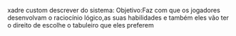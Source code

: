 xadre custom
descrever do sistema:
Objetivo:Faz com que os jogadores desenvolvam o raciocínio lógico,as suas habilidades e também eles vão ter o direito  de escolhe o tabuleiro que eles preferem
